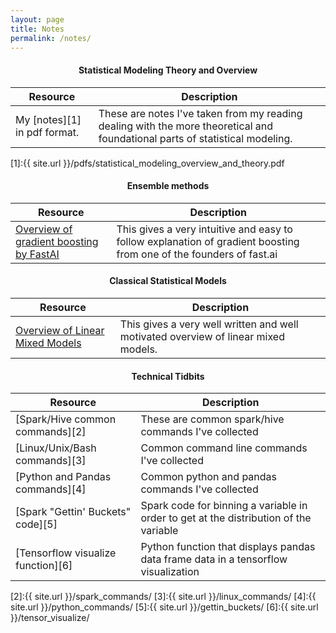 ```yaml
---
layout: page
title: Notes
permalink: /notes/
---
```


<center> <h4> Statistical Modeling Theory and Overview </h4> </center>

| Resource      | Description |
| ----------- | ----------- |
| My [notes][1] in pdf format.| These are notes I've taken from my reading dealing with the more theoretical and foundational parts of statistical modeling.         |

[1]:{{ site.url }}/pdfs/statistical_modeling_overview_and_theory.pdf

<center> <h4> Ensemble methods </h4> </center> 

| Resource      | Description |
| ----------- | ----------- |
| [Overview of gradient boosting by FastAI](https://explained.ai/gradient-boosting/index.html)  | This gives a very intuitive and easy to follow explanation of gradient boosting from one of the founders of fast.ai|

<center> <h4> Classical Statistical Models </h4> </center> 

| Resource      | Description |
| ----------- | ----------- |
| [Overview of Linear Mixed Models](https://stats.idre.ucla.edu/other/mult-pkg/introduction-to-linear-mixed-models/)  | This gives a very well written and well motivated overview of linear mixed models. |



<center> <h4> Technical Tidbits </h4> </center>

| Resource      | Description |
| ----------- | ----------- |
| [Spark/Hive common commands][2]  | These are common spark/hive commands I've collected |
| [Linux/Unix/Bash commands][3] | Common command line commands I've collected |
| [Python and Pandas commands][4] | Common python and pandas commands I've collected |
| [Spark "Gettin' Buckets" code][5] | Spark code for binning a variable in order to get at the distribution of the variable |
| [Tensorflow visualize function][6] | Python function that displays pandas data frame data in a tensorflow visualization |


[2]:{{ site.url }}/spark_commands/
[3]:{{ site.url }}/linux_commands/
[4]:{{ site.url }}/python_commands/
[5]:{{ site.url }}/gettin_buckets/
[6]:{{ site.url }}/tensor_visualize/
